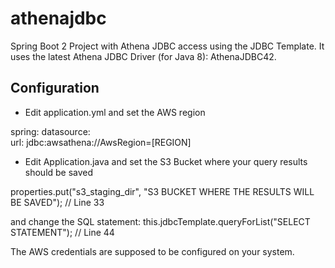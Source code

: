 # athenajdbc
Spring Boot 2 Project with Athena JDBC access using the JDBC Template. It uses the latest Athena JDBC Driver (for Java 8): AthenaJDBC42. 

## Configuration

- Edit application.yml and set the AWS region

spring:
    datasource:       
        url: jdbc:awsathena://AwsRegion=[REGION] 

- Edit Application.java and set the S3 Bucket where your query results should be saved

properties.put("s3_staging_dir", "S3 BUCKET WHERE THE RESULTS WILL BE SAVED"); // Line 33

and change the SQL statement:
this.jdbcTemplate.queryForList("SELECT STATEMENT"); // Line 44

The AWS credentials are supposed to be configured on your system.
